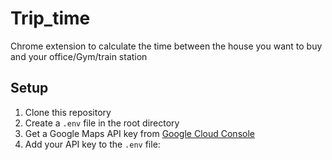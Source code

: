 # Trip_time
Chrome extension to calculate the time between the house you want to buy and your office/Gym/train station

## Setup
1. Clone this repository
2. Create a `.env` file in the root directory
3. Get a Google Maps API key from [Google Cloud Console](https://console.cloud.google.com/)
4. Add your API key to the `.env` file:
